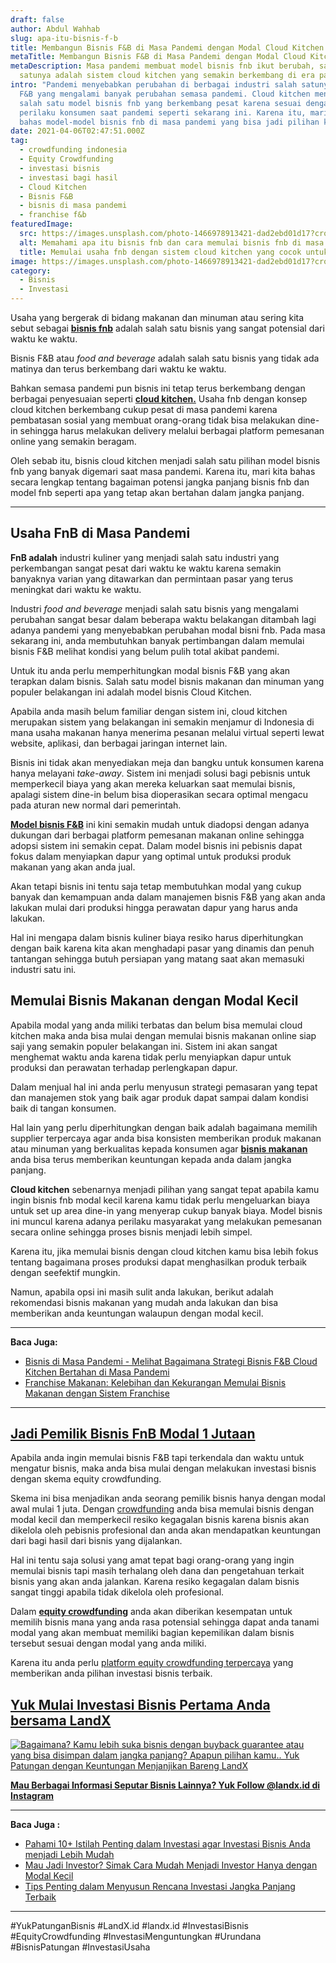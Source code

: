 ```yaml
---
draft: false
author: Abdul Wahhab
slug: apa-itu-bisnis-f-b
title: Membangun Bisnis F&B di Masa Pandemi dengan Modal Cloud Kitchen
metaTitle: Membangun Bisnis F&B di Masa Pandemi dengan Modal Cloud Kitchen
metaDescription: Masa pandemi membuat model bisnis fnb ikut berubah, salah
  satunya adalah sistem cloud kitchen yang semakin berkembang di era pandemi
intro: "Pandemi menyebabkan perubahan di berbagai industri salah satunya bisnis
  F&B yang mengalami banyak perubahan semasa pandemi. Cloud kitchen menjadi
  salah satu model bisnis fnb yang berkembang pesat karena sesuai dengan
  perilaku konsumen saat pandemi seperti sekarang ini. Karena itu, mari kita
  bahas model-model bisnis fnb di masa pandemi yang bisa jadi pilihan kamu. "
date: 2021-04-06T02:47:51.000Z
tag:
  - crowdfunding indonesia
  - Equity Crowdfunding
  - investasi bisnis
  - investasi bagi hasil
  - Cloud Kitchen
  - Bisnis F&B
  - bisnis di masa pandemi
  - franchise f&b
featuredImage:
  src: https://images.unsplash.com/photo-1466978913421-dad2ebd01d17?crop=entropy&cs=tinysrgb&fit=max&fm=jpg&ixid=MnwxMTc3M3wwfDF8c2VhcmNofDJ8fHJlc3RhdXJhbnR8ZW58MHx8fHwxNjM4ODk5NzE2&ixlib=rb-1.2.1&q=80&w=1080
  alt: Memahami apa itu bisnis fnb dan cara memulai bisnis fnb di masa pandemi
  title: Memulai usaha fnb dengan sistem cloud kitchen yang cocok untuk masa pandemi
image: https://images.unsplash.com/photo-1466978913421-dad2ebd01d17?crop=entropy&cs=tinysrgb&fit=max&fm=jpg&ixid=MnwxMTc3M3wwfDF8c2VhcmNofDJ8fHJlc3RhdXJhbnR8ZW58MHx8fHwxNjM4ODk5NzE2&ixlib=rb-1.2.1&q=80&w=1080
category:
  - Bisnis
  - Investasi
---
```

Usaha yang bergerak di bidang makanan dan minuman atau sering kita sebut sebagai **[bisnis fnb](https://landx.id/blog/bisnis-cloud-kitchen-di-masa-pandemi/)** adalah salah satu bisnis yang sangat potensial dari waktu ke waktu.

Bisnis F&B atau *food and beverage* adalah salah satu bisnis yang tidak ada matinya dan terus berkembang dari waktu ke waktu. 

Bahkan semasa pandemi pun bisnis ini tetap terus berkembang dengan berbagai penyesuaian seperti **[cloud kitchen.](https://landx.id/blog/bisnis-cloud-kitchen-di-masa-pandemi/)** Usaha fnb dengan konsep cloud kitchen berkembang cukup pesat di masa pandemi karena pembatasan sosial yang membuat orang-orang tidak bisa melakukan dine-in sehingga harus melakukan delivery melalui berbagai platform pemesanan online yang semakin beragam. 

Oleh sebab itu, bisnis cloud kitchen menjadi salah satu pilihan model bisnis fnb yang banyak digemari saat masa pandemi. Karena itu, mari kita bahas secara lengkap tentang bagaiman potensi jangka panjang bisnis fnb dan model fnb seperti apa yang tetap akan bertahan dalam jangka panjang.

- - -

## Usaha FnB di Masa Pandemi

**FnB adalah** industri kuliner yang menjadi salah satu industri yang perkembangan sangat pesat dari waktu ke waktu karena semakin banyaknya varian yang ditawarkan dan permintaan pasar yang terus meningkat dari waktu ke waktu. 

Industri *food and beverage* menjadi salah satu bisnis yang mengalami perubahan sangat besar dalam beberapa waktu belakangan ditambah lagi adanya pandemi yang menyebabkan perubahan modal bisni fnb. Pada masa sekarang ini, anda membutuhkan banyak pertimbangan dalam memulai bisnis F&B melihat kondisi yang belum pulih total akibat pandemi.

Untuk itu anda perlu memperhitungkan modal bisnis F&B yang akan terapkan dalam bisnis. Salah satu model bisnis makanan dan minuman yang populer belakangan ini adalah model bisnis Cloud Kitchen.

Apabila anda masih belum familiar dengan sistem ini, cloud kitchen merupakan sistem yang belakangan ini semakin menjamur di Indonesia di mana usaha makanan hanya menerima pesanan melalui virtual seperti lewat website, aplikasi, dan berbagai jaringan internet lain.

Bisnis ini tidak akan menyediakan meja dan bangku untuk konsumen karena hanya melayani *take-away*. Sistem ini menjadi solusi bagi pebisnis untuk memperkecil biaya yang akan mereka keluarkan saat memulai bisnis, apalagi sistem dine-in belum bisa dioperasikan secara optimal mengacu pada aturan new normal dari pemerintah.

**[Model bisnis F&B](https://landx.id/project/?utm_source=Blog&utm_medium=organic+keyword&utm_campaign=blog&utm_id=Blog)** ini kini semakin mudah untuk diadopsi dengan adanya dukungan dari berbagai platform pemesanan makanan online sehingga adopsi sistem ini semakin cepat. Dalam model bisnis ini pebisnis dapat fokus dalam menyiapkan dapur yang optimal untuk produksi produk makanan yang akan anda jual.

Akan tetapi bisnis ini tentu saja tetap membutuhkan modal yang cukup banyak dan kemampuan anda dalam manajemen bisnis F&B yang akan anda lakukan mulai dari produksi hingga perawatan dapur yang harus anda lakukan.

Hal ini mengapa dalam bisnis kuliner biaya resiko harus diperhitungkan dengan baik karena kita akan menghadapi pasar yang dinamis dan penuh tantangan sehingga butuh persiapan yang matang saat akan memasuki industri satu ini. 

## Memulai Bisnis Makanan dengan Modal Kecil

Apabila modal yang anda miliki terbatas dan belum bisa memulai cloud kitchen maka anda bisa mulai dengan memulai bisnis makanan online siap saji yang semakin populer belakangan ini. Sistem ini akan sangat menghemat waktu anda karena tidak perlu menyiapkan dapur untuk produksi dan perawatan terhadap perlengkapan dapur. 

Dalam menjual hal ini anda perlu menyusun strategi pemasaran yang tepat dan manajemen stok yang baik agar produk dapat sampai dalam kondisi baik di tangan konsumen. 

Hal lain yang perlu diperhitungkan dengan baik adalah bagaimana memilih supplier terpercaya agar anda bisa konsisten memberikan produk makanan atau minuman yang berkualitas kepada konsumen agar **[bisnis makanan](https://landx.id/project/?utm_source=Blog&utm_medium=organic+keyword&utm_campaign=blog&utm_id=Blog)** anda bisa terus memberikan keuntungan kepada anda dalam jangka panjang.

**Cloud kitchen** sebenarnya menjadi pilihan yang sangat tepat apabila kamu ingin bisnis fnb modal kecil karena kamu tidak perlu mengeluarkan biaya untuk set up area dine-in yang menyerap cukup banyak biaya. Model bisnis ini muncul karena adanya perilaku masyarakat yang melakukan pemesanan secara online sehingga proses bisnis menjadi lebih simpel. 

Karena itu, jika memulai bisnis dengan cloud kitchen kamu bisa lebih fokus tentang bagaimana proses produksi dapat menghasilkan produk terbaik dengan seefektif mungkin.

Namun, apabila opsi ini masih sulit anda lakukan, berikut adalah rekomendasi bisnis makanan yang mudah anda lakukan dan bisa memberikan anda keuntungan walaupun dengan modal kecil.

- - -

**Baca Juga:**

* [Bisnis di Masa Pandemi - Melihat Bagaimana Strategi Bisnis F&B Cloud Kitchen Bertahan di Masa Pandemi](https://landx.id/blog/bisnis-cloud-kitchen-di-masa-pandemi/)
* [Franchise Makanan: Kelebihan dan Kekurangan Memulai Bisnis Makanan dengan Sistem Franchise](https://landx.id/blog/memulai-bisnis-franchise-makanan/)

- - -

## [Jadi Pemilik Bisnis FnB Modal 1 Jutaan](https://landx.id/project/?utm_source=Blog&utm_medium=organic+keyword&utm_campaign=blog&utm_id=Blog)

Apabila anda ingin memulai bisnis F&B tapi terkendala dan waktu untuk mengatur bisnis, maka anda bisa mulai dengan melakukan investasi bisnis dengan skema equity crowdfunding.

Skema ini bisa menjadikan anda seorang pemilik bisnis hanya dengan modal awal mulai 1 juta. Dengan [crowdfunding](https://landx.id/) anda bisa memulai bisnis dengan modal kecil dan memperkecil resiko kegagalan bisnis karena bisnis akan dikelola oleh pebisnis profesional dan anda akan mendapatkan keuntungan dari bagi hasil dari bisnis yang dijalankan.

Hal ini tentu saja solusi yang amat tepat bagi orang-orang yang ingin memulai bisnis tapi masih terhalang oleh dana dan pengetahuan terkait bisnis yang akan anda jalankan. Karena resiko kegagalan dalam bisnis sangat tinggi apabila tidak dikelola oleh profesional.

Dalam **[equity crowdfunding](https://landx.id/project/?utm_source=Blog&utm_medium=organic+keyword&utm_campaign=blog&utm_id=Blog)** anda akan diberikan kesempatan untuk memilih bisnis mana yang anda rasa potensial sehingga dapat anda tanami modal yang akan membuat memiliki bagian kepemilikan dalam bisnis tersebut sesuai dengan modal yang anda miliki.

Karena itu anda perlu [platform equity crowdfunding terpercaya](https://landx.id/) yang memberikan anda pilihan investasi bisnis terbaik.

## [Yuk Mulai Investasi Bisnis Pertama Anda bersama LandX](https://landx.id/project/?utm_source=Blog&utm_medium=organic+keyword&utm_campaign=blog&utm_id=Blog)

[![Bagaimana? Kamu lebih suka bisnis dengan buyback guarantee atau yang bisa disimpan dalam jangka panjang? Apapun pilihan kamu.. Yuk Patungan  dengan Keuntungan Menjanjikan Bareng LandX](https://accountgram-production.sfo2.cdn.digitaloceanspaces.com/landx_ghost/2021/10/Equity-Crowdfunding-di-Indonesia-1--3.png)](https://landx.id/project/?utm_source=Blog&utm_medium=organic+keyword&utm_campaign=blog&utm_id=Blog)

**[Mau Berbagai Informasi Seputar Bisnis Lainnya? Yuk Follow @landx.id di Instagram](https://www.instagram.com/landx.id/?utm_medium=copy_link)**

- - -

**Baca Juga :**

* [Pahami 10+ Istilah Penting dalam Investasi agar Investasi Bisnis Anda menjadi Lebih Mudah](https://landx.id/blog/pahami-10-istilah-penting-dalam-investasi-agar-investasi-bisnis-anda-menjadi-lebih-mudah/)
* [Mau Jadi Investor? Simak Cara Mudah Menjadi Investor Hanya dengan Modal Kecil](https://landx.id/blog/cara-menjadi-investor/)
* [Tips Penting dalam Menyusun Rencana Investasi Jangka Panjang Terbaik](https://landx.id/blog/investasi-jangka-panjang-adalah/)

- - -

\#YukPatunganBisnis	#LandX.id	#landx.id	#InvestasiBisnis	#EquityCrowdfunding	#InvestasiMenguntungkan	#Urundana	#BisnisPatungan	#InvestasiUsaha